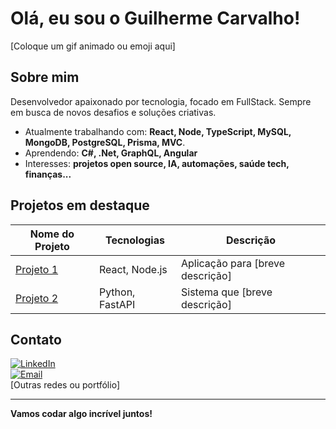 # Olá, eu sou o Guilherme Carvalho!

[Coloque um gif animado ou emoji aqui]

## Sobre mim
Desenvolvedor apaixonado por tecnologia, focado em FullStack. Sempre em busca de novos desafios e soluções criativas.

- Atualmente trabalhando com: **React, Node, TypeScript,  MySQL,  MongoDB, PostgreSQL,  Prisma,  MVC**.
- Aprendendo: **C#, .Net, GraphQL, Angular**
- Interesses: **projetos open source, IA, automações, saúde tech, finanças...**

## Projetos em destaque
| Nome do Projeto | Tecnologias | Descrição |
|-----------------|-------------|-----------|
| [Projeto 1](link) | React, Node.js | Aplicação para [breve descrição] |
| [Projeto 2](link) | Python, FastAPI | Sistema que [breve descrição] |

## Contato
[![LinkedIn](https://img.shields.io/badge/-LinkedIn-blue?style=flat-square&logo=linkedin)](https://linkedin.com/in/seulink)  
[![Email](https://img.shields.io/badge/-Email-red?style=flat-square&logo=gmail&logoColor=white)](mailto:seuemail@gmail.com)  
[Outras redes ou portfólio]

---

**Vamos codar algo incrível juntos!**
